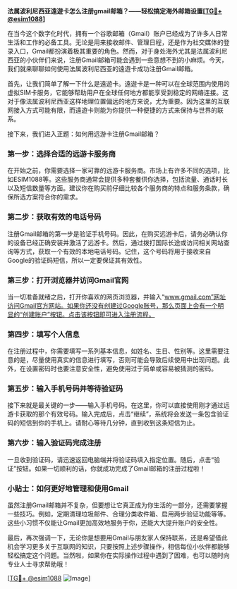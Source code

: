 **法属波利尼西亚遠遊卡怎么注册gmail邮箱？——轻松搞定海外邮箱设置[[TG💪+ @esim1088](https://t.me/s/esim1088)]**

在当今这个数字化时代，拥有一个谷歌邮箱（Gmail）账户已经成为了许多人日常生活和工作的必备工具。无论是用来接收邮件、管理日程，还是作为社交媒体的登录入口，Gmail都扮演着极其重要的角色。然而，对于身处海外尤其是法属波利尼西亚的小伙伴们来说，注册Gmail邮箱可能会遇到一些意想不到的小麻烦。今天，我们就来聊聊如何使用法属波利尼西亚的遠遊卡成功注册Gmail邮箱。

首先，让我们简单了解一下什么是遠遊卡。遠遊卡是一种可以在全球范围内使用的虚拟SIM卡服务，它能够帮助用户在全球任何地方都能享受到稳定的网络连接。这对于像法属波利尼西亚这样地理位置偏远的地方来说，尤为重要。因为这里的互联网接入方式可能有限，而遠遊卡则能为你提供一种便捷的方式来保持与世界的联系。

接下来，我们进入正题：如何用远游卡注册Gmail邮箱？

### 第一步：选择合适的远游卡服务商

在开始之前，你需要选择一家可靠的远游卡服务商。市场上有许多不同的选项，比如ESIM1088等。这些服务商通常会提供多种套餐供你选择，包括流量、通话时长以及短信数量等方面。建议你在购买前仔细比较各个服务商的特点和服务条款，确保所选方案符合你的需求。

### 第二步：获取有效的电话号码

注册Gmail邮箱的第一步是验证手机号码。因此，在购买远游卡后，请务必确认你的设备已经正确安装并激活了远游卡。然后，通过拨打国际长途或访问相关网站查询等方式，获取一个有效的本地电话号码。记住，这个号码将用于接收来自Google的验证码短信，所以一定要保证其有效性。

### 第三步：打开浏览器并访问Gmail官网

当一切准备就绪之后，打开你喜欢的网页浏览器，并输入“www.gmail.com”网址访问Gmail官方网站。如果你还没有创建过Google账号，那么页面上会有一个明显的“创建账户”按钮。点击该按钮即可进入注册流程。

### 第四步：填写个人信息

在注册过程中，你需要填写一系列基本信息，如姓名、生日、性别等。这里需要注意的是，尽量使用真实的信息进行填写，否则可能会导致后续使用中出现问题。此外，在设置密码时也要注意安全性，避免使用过于简单或容易被猜测的密码。

### 第五步：输入手机号码并等待验证码

接下来就是最关键的一步——输入手机号码。在这里，你可以直接使用刚才通过远游卡获取的那个有效号码。输入完成后，点击“继续”，系统将会发送一条包含验证码的短信到你的手机上。请耐心等待几分钟，直到收到这条短信为止。

### 第六步：输入验证码完成注册

一旦收到验证码，请迅速返回电脑端并将验证码填入指定位置。随后，点击“验证”按钮。如果一切顺利的话，你就成功完成了Gmail邮箱的注册过程啦！

### 小贴士：如何更好地管理和使用Gmail

虽然注册Gmail邮箱并不复杂，但要想让它真正成为你生活的一部分，还需要掌握一些技巧。例如，定期清理垃圾邮件、合理分类收件箱、启用两步验证功能等等。这些小习惯不仅能让Gmail更加高效地服务于你，还能大大提升账户的安全性。

最后，再次强调一下，无论你是想要用Gmail与朋友家人保持联系，还是希望借此机会学习更多关于互联网的知识，只要按照上述步骤操作，相信每位小伙伴都能够轻松搞定这个问题。当然啦，如果你在实际操作过程中遇到了困难，也可以随时向专业人士寻求帮助哦！

[[TG💪+ @esim1088](https://t.me/s/esim1088) ![Image](https://i.postimg.cc/4NQfJmqS/Snipaste-2025-05-13-00-14-12.png)]